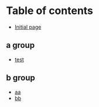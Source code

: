 # Table of contents

* [Initial page](README.md)

## a group

* [test](a-group/test.md)

## b group

* [aa](aa.md)
* [bb](bb.md)

